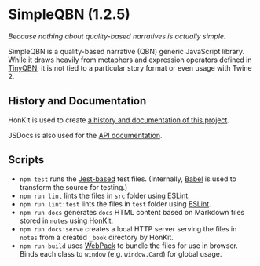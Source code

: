 # SimpleQBN (1.2.5)

*Because nothing about quality-based narratives is actually simple.*

SimpleQBN is a quality-based narrative (QBN) generic JavaScript library. While it draws heavily from metaphors and expression operators defined in [TinyQBN](https://github.com/JoshuaGrams/tiny-qbn), it is not tied to a particular story format or even usage with Twine 2.

## History and Documentation

HonKit is used to create [a history and documentation of this project](https://videlais.github.io/simple-qbn/).

JSDocs is also used for the [API documentation](https://videlais.github.io/simple-qbn/api).

## Scripts

- `npm test` runs the [Jest-based](https://jestjs.io/en/) test files. (Internally, [Babel](https://babeljs.io/) is used to transform the source for testing.)
- `npm run lint` lints the files in `src` folder using [ESLint](https://eslint.org/).
- `npm run lint:test` lints the files in `test` folder using [ESLint](https://eslint.org/).
- `npm run docs` generates `docs` HTML content based on Markdown files stored in `notes` using [HonKit](https://github.com/honkit/honkit).
- `npm run docs:serve` creates a local HTTP server serving the files in `notes` from a created `_book` directory by HonKit.
- `npm run build` uses [WebPack](https://webpack.js.org/) to bundle the files for use in browser. Binds each class to `window` (e.g. `window.Card`) for global usage.
